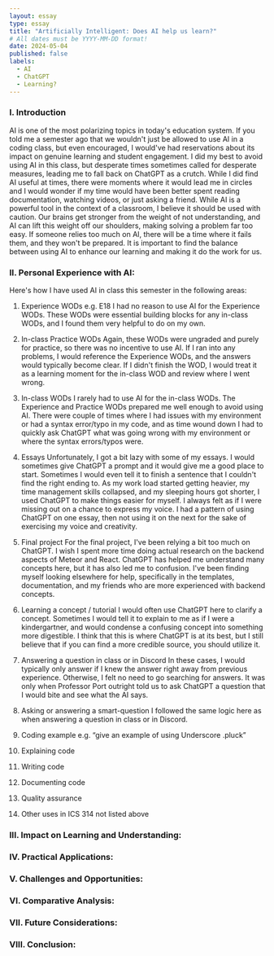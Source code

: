```yaml
---
layout: essay
type: essay
title: "Artificially Intelligent: Does AI help us learn?"
# All dates must be YYYY-MM-DD format!
date: 2024-05-04
published: false
labels:
  - AI
  - ChatGPT
  - Learning?
---
```


### I. Introduction
  AI is one of the most polarizing topics in today's education system. If you told me a semester ago that we wouldn't just be allowed to use AI in a coding class, but even encouraged, I would've had reservations about its impact on genuine learning and student engagement. I did my best to avoid using AI in this class, but desperate times sometimes called for desperate measures, leading me to fall back on ChatGPT as a crutch. While I did find AI useful at times, there were moments where it would lead me in circles and I would wonder if my time would have been better spent reading documentation, watching videos, or just asking a friend. While AI is a powerful tool in the context of a classroom, I believe it should be used with caution. Our brains get stronger from the weight of not understanding, and AI can lift this weight off our shoulders, making solving a problem far too easy. If someone relies too much on AI, there will be a time where it fails them, and they won't be prepared. It is important to find the balance between using AI to enhance our learning and making it do the work for us.

### II. Personal Experience with AI:
Here's how I have used AI in class this semester in the following areas:

  1. Experience WODs e.g. E18
  I had no reason to use AI for the Experience WODs. These WODs were essential building blocks for any in-class WODs, and I found them very helpful to do on my own. 

  2. In-class Practice WODs
  Again, these WODs were ungraded and purely for practice, so there was no incentive to use AI. If I ran into any problems, I would reference the Experience WODs, and the answers would typically become clear. If I didn't finish the WOD, I would treat it as a learning moment for the in-class WOD and review where I went wrong.

  3. In-class WODs
  I rarely had to use AI for the in-class WODs. The Experience and Practice WODs prepared me well enough to avoid using AI. There were couple of times where I had issues with my environment or had a syntax error/typo in my code, and as time wound down I had to quickly ask ChatGPT what was going wrong with my environment or where the syntax errors/typos were.

  4. Essays
  Unfortunately, I got a bit lazy with some of my essays. I would sometimes give ChatGPT a prompt and it would give me a good place to start. Sometimes I would even tell it to finish a sentence that I couldn't find the right ending to. As my work load started getting heavier, my time management skills collapsed, and my sleeping hours got shorter, I used ChatGPT to make things easier for myself. I always felt as if I were missing out on a chance to express my voice. I had a pattern of using ChatGPT on one essay, then not using it on the next for the sake of exercising my voice and creativity.

  5. Final project
  For the final project, I've been relying a bit too much on ChatGPT. I wish I spent more time doing actual research on the backend aspects of Meteor and React. ChatGPT has helped me understand many concepts here, but it has also led me to confusion. I've been finding myself looking elsewhere for help, specifically in the templates, documentation, and my friends who are more experienced with backend concepts.

  6. Learning a concept / tutorial
  I would often use ChatGPT here to clarify a concept. Sometimes I would tell it to explain to me as if I were a kindergartner, and would condense a confusing concept into something more digestible. I think that this is where ChatGPT is at its best, but I still believe that if you can find a more credible source, you should utilize it.

  7. Answering a question in class or in Discord
  In these cases, I would typically only answer if I knew the answer right away from previous experience. Otherwise, I felt no need to go searching for answers. It was only when Professor Port outright told us to ask ChatGPT a question that I would bite and see what the AI says.

  8. Asking or answering a smart-question
  I followed the same logic here as when answering a question in class or in Discord.

  9. Coding example e.g. “give an example of using Underscore .pluck”
  

  10. Explaining code

  11. Writing code

  12. Documenting code

  13. Quality assurance 

  14. Other uses in ICS 314 not listed above


### III. Impact on Learning and Understanding:


### IV. Practical Applications:


### V. Challenges and Opportunities:


### VI. Comparative Analysis:


### VII. Future Considerations:


### VIII. Conclusion:

